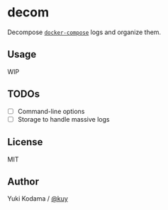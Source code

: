 # decom

Decompose [`docker-compose`](https://docs.docker.com/compose/reference/) logs and organize them.

## Usage

WIP

## TODOs

- [ ] Command-line options
- [ ] Storage to handle massive logs

## License

MIT

## Author

Yuki Kodama / [@kuy](https://twitter.com/kuy)
